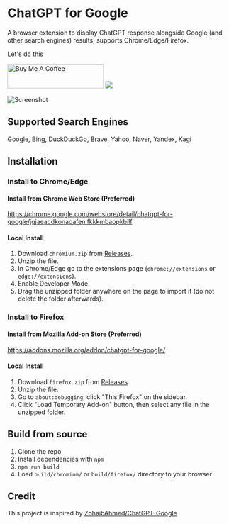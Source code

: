 # ChatGPT for Google

A browser extension to display ChatGPT response alongside Google (and other search engines) results, supports Chrome/Edge/Firefox.

Let's do this

<a href="https://www.buymeacoffee.com/wong2" target="_blank"><img src="https://cdn.buymeacoffee.com/buttons/v2/default-yellow.png" alt="Buy Me A Coffee" style="height: 55px !important;width: 217px !important;" ></a> <a href="https://www.producthunt.com/posts/chatgpt-for-google?utm_source=badge-featured" target="_blank"><img src="https://api.producthunt.com/widgets/embed-image/v1/featured.svg?post_id=369975&theme=light" /></a>

![Screenshot](screenshot.png?raw=true)

## Supported Search Engines

Google, Bing, DuckDuckGo, Brave, Yahoo, Naver, Yandex, Kagi

## Installation

### Install to Chrome/Edge

#### Install from Chrome Web Store (Preferred)

<https://chrome.google.com/webstore/detail/chatgpt-for-google/jgjaeacdkonaoafenlfkkkmbaopkbilf>

#### Local Install

1. Download `chromium.zip` from [Releases](https://github.com/wong2/chat-gpt-google-extension/releases).
2. Unzip the file.
3. In Chrome/Edge go to the extensions page (`chrome://extensions` or `edge://extensions`).
4. Enable Developer Mode.
5. Drag the unzipped folder anywhere on the page to import it (do not delete the folder afterwards).

### Install to Firefox

#### Install from Mozilla Add-on Store (Preferred)

<https://addons.mozilla.org/addon/chatgpt-for-google/>

#### Local Install

1. Download `firefox.zip` from [Releases](https://github.com/wong2/chat-gpt-google-extension/releases).
2. Unzip the file.
3. Go to `about:debugging`, click "This Firefox" on the sidebar.
4. Click "Load Temporary Add-on" button, then select any file in the unzipped folder.

## Build from source

1. Clone the repo
2. Install dependencies with `npm`
3. `npm run build`
4. Load `build/chromium/` or `build/firefox/` directory to your browser

## Credit

This project is inspired by [ZohaibAhmed/ChatGPT-Google](https://github.com/ZohaibAhmed/ChatGPT-Google)
